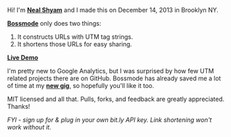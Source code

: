 Hi! I'm **[Neal Shyam](http://neal.rs)** and I made this on December 14, 2013 in Brooklyn NY.

**[Bossmode](http://nealshyam.com/utm)** only does two things: 

1. It constructs URLs with UTM tag strings.
2. It shortens those URLs for easy sharing.


**[Live Demo](http://nealshyam.com/utm)**

I'm pretty new to Google Analytics, but I was surprised by how few UTM related projects there are on GitHub. Bossmode has already saved me a lot of time at my **[new gig](http://www.challengepost.com)**, so hopefully you'll like it too.

MIT licensed and all that. Pulls, forks, and feedback are greatly appreciated. Thanks!
  
*FYI - sign up for & plug in your own bit.ly API key. Link shortening won't work without it.*

